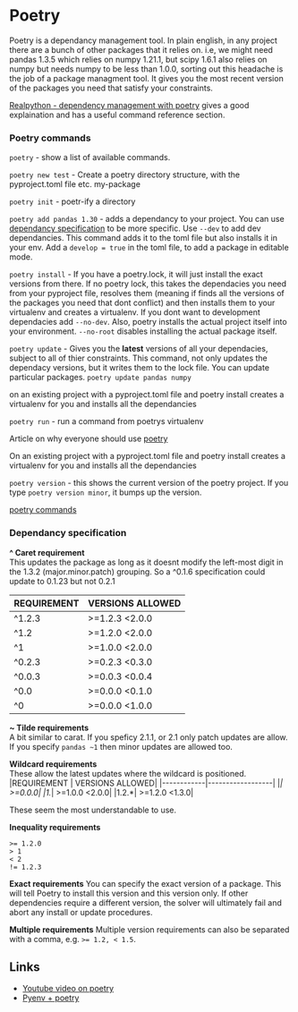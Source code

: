 # Poetry  

Poetry is a dependancy management tool. In plain english, in any project there are a bunch of other packages that it relies on. i.e, we might need pandas 1.3.5 which relies on numpy 1.21.1, but scipy 1.6.1 also relies on numpy but needs numpy to be less than 1.0.0, sorting out this headache is the job of a package managment tool. It gives you the most recent version of the packages you need that satisfy your constraints.  

[Realpython - dependency management with poetry](https://realpython.com/dependency-management-python-poetry/) gives a good explaination and  has a useful command reference section.

### Poetry commands

`poetry` - show a list of available commands.

```poetry new test```  - Create a poetry directory structure, with the pyproject.toml file etc. 
my-package

`poetry init` - poetr-ify a directory

```poetry add pandas 1.30```  - adds a dependancy to your project. You can use [dependancy specification](https://python-poetry.org/docs/dependency-specification/) to be more specific. Use ```--dev``` to add dev dependancies. This command adds it to the toml file but also installs it in your env. Add a `develop = true` in the toml file, to add a package in editable mode.

`poetry install` - If you have a poetry.lock, it will just install the exact versions from there. If no poetry lock, this takes the dependacies you need from your pyproject file, resolves them (meaning if finds all the versions of the packages you need that dont conflict) and then installs them to your virtualenv and creates a virtualenv. If you dont want to development dependacies add `--no-dev`. Also, poetry installs the actual project itself into your environment. `--no-root` disables installing the actual package itself.

`poetry update` - Gives you the **latest** versions of all your dependacies, subject to all of thier constraints. This command, not only updates the dependacy versions, but it writes them to the lock file. You can update particular packages. `poetry update pandas numpy`

on an existing project with a pyproject.toml file and poetry install creates a virtualenv for you and installs all the dependancies

`poetry run` - run a command from poetrys virtualenv

Article on why everyone should use [poetry](https://hackersandslackers.com/python-poetry-package-manager/)

On an existing project with a pyproject.toml file and poetry install creates a virtualenv for you and installs all the dependancies

`poetry version` - this shows the current version of the poetry project. If you type `poetry version minor`, it bumps up the version.

[poetry commands](https://python-poetry.org/docs/cli/#show) 

### Dependancy specification 

**^ Caret requirement**  
This updates the package as long as it doesnt modify the left-most digit in the 1.3.2 (major.minor.patch) grouping. So a ^0.1.6 specification could update to 0.1.23 but not 0.2.1

|REQUIREMENT|	VERSIONS ALLOWED|
|----|---|
|^1.2.3|	>=1.2.3 <2.0.0|
|^1.2	|>=1.2.0 <2.0.0|
|^1	|>=1.0.0 <2.0.0|
|^0.2.3	|>=0.2.3 <0.3.0|
|^0.0.3	|>=0.0.3 <0.0.4|
|^0.0	|>=0.0.0 <0.1.0|
|^0	|>=0.0.0 <1.0.0|

**~ Tilde requirements**  
A bit similar to carat. If you speficy 2.1.1, or 2.1 only patch updates are allow. If you specify `pandas ~1` then minor updates are allowed too. 

**Wildcard requirements**  
These allow the latest updates where the wildcard is positioned. 
|REQUIREMENT |	VERSIONS ALLOWED|
|------------|------------------|
|*|	>=0.0.0|
|1.*|	>=1.0.0 <2.0.0|
|1.2.*|	>=1.2.0 <1.3.0|

These seem the most understandable to use. 

**Inequality requirements**
```
>= 1.2.0
> 1
< 2
!= 1.2.3
```

**Exact requirements**
You can specify the exact version of a package. This will tell Poetry to install this version and this version only. If other dependencies require a different version, the solver will ultimately fail and abort any install or update procedures.

**Multiple requirements**
Multiple version requirements can also be separated with a comma, e.g. `>= 1.2, < 1.5`.

## Links  
* [Youtube video on poetry](https://www.youtube.com/watch?v=G-OAVLBFxbw&ab_channel=PyBites)
* [Pyenv + poetry](https://blog.jayway.com/2019/12/28/pyenv-poetry-saviours-in-the-python-chaos/)
